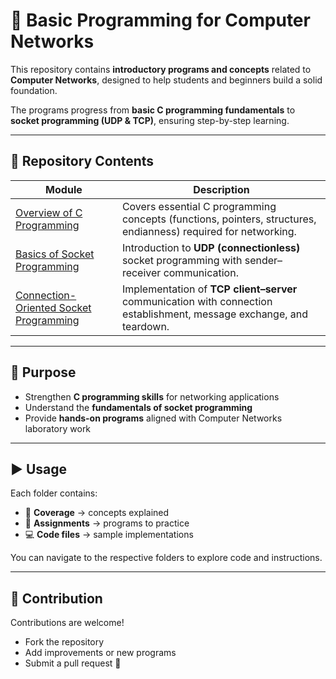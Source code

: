 # 📡 Basic Programming for Computer Networks

This repository contains **introductory programs and concepts** related to **Computer Networks**, designed to help students and beginners build a solid foundation.

The programs progress from **basic C programming fundamentals** to **socket programming (UDP & TCP)**, ensuring step-by-step learning.

---

## 📂 Repository Contents

| Module | Description |
|--------|-------------|
| [Overview of C Programming](https://github.com/PrateekRaj8125/CN_Lab/tree/main/Overview%20of%20C%20Programming) | Covers essential C programming concepts (functions, pointers, structures, endianness) required for networking. |
| [Basics of Socket Programming](https://github.com/PrateekRaj8125/CN_Lab/tree/main/Basics%20of%20Socket%20Programming) | Introduction to **UDP (connectionless)** socket programming with sender–receiver communication. |
| [Connection-Oriented Socket Programming](https://github.com/PrateekRaj8125/CN_Lab/tree/main/Connection%20Oriented%20Socket%20Programming) | Implementation of **TCP client–server** communication with connection establishment, message exchange, and teardown. |

---

## 🎯 Purpose

- Strengthen **C programming skills** for networking applications
- Understand the **fundamentals of socket programming**
- Provide **hands-on programs** aligned with Computer Networks laboratory work

---

## ▶️ Usage

Each folder contains:

- 📘 **Coverage** → concepts explained
- 📝 **Assignments** → programs to practice
- 💻 **Code files** → sample implementations

You can navigate to the respective folders to explore code and instructions.

---

## 🤝 Contribution

Contributions are welcome!

- Fork the repository
- Add improvements or new programs
- Submit a pull request 🚀
